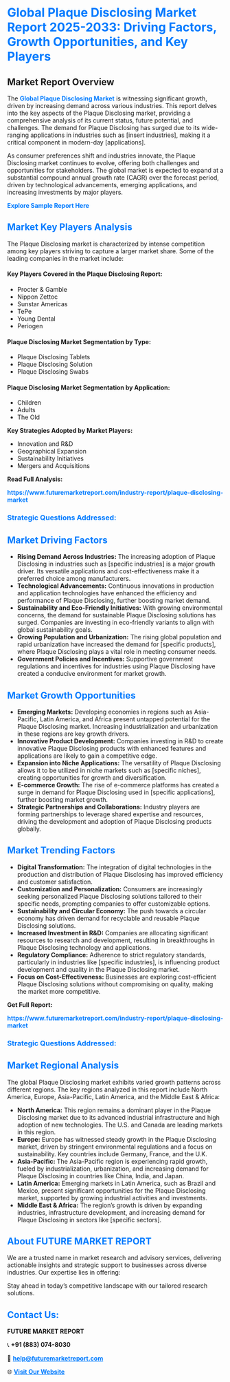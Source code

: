 <h1 style="color: #007BFF;">Global Plaque Disclosing Market Report 2025-2033: Driving Factors, Growth Opportunities, and Key Players</h1>

<section id="overview">
<h2>Market Report Overview</h2>
<p>The <a href="https://www.futuremarketreport.com/industry-report/plaque-disclosing-market" style="color: #007BFF; text-decoration: none;"><strong>Global Plaque Disclosing Market</strong></a> is witnessing significant growth, driven by increasing demand across various industries. This report delves into the key aspects of the Plaque Disclosing market, providing a comprehensive analysis of its current status, future potential, and challenges. The demand for Plaque Disclosing has surged due to its wide-ranging applications in industries such as [insert industries], making it a critical component in modern-day [applications].</p>
<p>As consumer preferences shift and industries innovate, the Plaque Disclosing market continues to evolve, offering both challenges and opportunities for stakeholders. The global market is expected to expand at a substantial compound annual growth rate (CAGR) over the forecast period, driven by technological advancements, emerging applications, and increasing investments by major players.</p>
</section>

<section id="overview">
<p><a href="https://www.futuremarketreport.com/request-sample/reportId=36956" style="color: #007BFF; text-decoration: none;"><strong>Explore Sample Report Here</strong></a></p>
</section>

<section id="key-players">
<h2 style="color: #007BFF;">Market Key Players Analysis</h2>
<p>The Plaque Disclosing market is characterized by intense competition among key players striving to capture a larger market share. Some of the leading companies in the market include:</p>
<h4>Key Players Covered in the Plaque Disclosing Report:</h4>
<ul><li>Procter &amp; Gamble</li><li>Nippon Zettoc</li><li>Sunstar Americas</li><li>TePe</li><li>Young Dental</li><li>Periogen</li></ul>
<h4>Plaque Disclosing Market Segmentation by Type:</h4>
<ul><li>Plaque Disclosing Tablets</li><li>Plaque Disclosing Solution</li><li>Plaque Disclosing Swabs</li></ul>

<h4>Plaque Disclosing Market Segmentation by Application:</h4>
<ul><li>Children</li><li>Adults</li><li>The Old</li></ul>
<p><strong>Key Strategies Adopted by Market Players:</strong></p>
<ul>
<li>Innovation and R&D</li>
<li>Geographical Expansion</li>
<li>Sustainability Initiatives</li>
<li>Mergers and Acquisitions</li>
</ul>
</section>

<section>
<p><strong>Read Full Analysis: </strong></p><a href="https://www.futuremarketreport.com/industry-report/plaque-disclosing-market" style="color: #007BFF; text-decoration: none;"><strong>https://www.futuremarketreport.com/industry-report/plaque-disclosing-market</strong></a>
<h3 style="color: #007BFF;">Strategic Questions Addressed:</h3>
</section>

<section id="driving-factors">
<h2 style="color: #007BFF;">Market Driving Factors</h2>
<ul>
<li><strong>Rising Demand Across Industries:</strong> The increasing adoption of Plaque Disclosing in industries such as [specific industries] is a major growth driver. Its versatile applications and cost-effectiveness make it a preferred choice among manufacturers.</li>
<li><strong>Technological Advancements:</strong> Continuous innovations in production and application technologies have enhanced the efficiency and performance of Plaque Disclosing, further boosting market demand.</li>
<li><strong>Sustainability and Eco-Friendly Initiatives:</strong> With growing environmental concerns, the demand for sustainable Plaque Disclosing solutions has surged. Companies are investing in eco-friendly variants to align with global sustainability goals.</li>
<li><strong>Growing Population and Urbanization:</strong> The rising global population and rapid urbanization have increased the demand for [specific products], where Plaque Disclosing plays a vital role in meeting consumer needs.</li>
<li><strong>Government Policies and Incentives:</strong> Supportive government regulations and incentives for industries using Plaque Disclosing have created a conducive environment for market growth.</li>
</ul>
</section>

<section id="growth-opportunities">
<h2 style="color: #007BFF;">Market Growth Opportunities</h2>
<ul>
<li><strong>Emerging Markets:</strong> Developing economies in regions such as Asia-Pacific, Latin America, and Africa present untapped potential for the Plaque Disclosing market. Increasing industrialization and urbanization in these regions are key growth drivers.</li>
<li><strong>Innovative Product Development:</strong> Companies investing in R&D to create innovative Plaque Disclosing products with enhanced features and applications are likely to gain a competitive edge.</li>
<li><strong>Expansion into Niche Applications:</strong> The versatility of Plaque Disclosing allows it to be utilized in niche markets such as [specific niches], creating opportunities for growth and diversification.</li>
<li><strong>E-commerce Growth:</strong> The rise of e-commerce platforms has created a surge in demand for Plaque Disclosing used in [specific applications], further boosting market growth.</li>
<li><strong>Strategic Partnerships and Collaborations:</strong> Industry players are forming partnerships to leverage shared expertise and resources, driving the development and adoption of Plaque Disclosing products globally.</li>
</ul>
</section>

<section id="trending-factors">
<h2 style="color: #007BFF;">Market Trending Factors</h2>
<ul>
<li><strong>Digital Transformation:</strong> The integration of digital technologies in the production and distribution of Plaque Disclosing has improved efficiency and customer satisfaction.</li>
<li><strong>Customization and Personalization:</strong> Consumers are increasingly seeking personalized Plaque Disclosing solutions tailored to their specific needs, prompting companies to offer customizable options.</li>
<li><strong>Sustainability and Circular Economy:</strong> The push towards a circular economy has driven demand for recyclable and reusable Plaque Disclosing solutions.</li>
<li><strong>Increased Investment in R&D:</strong> Companies are allocating significant resources to research and development, resulting in breakthroughs in Plaque Disclosing technology and applications.</li>
<li><strong>Regulatory Compliance:</strong> Adherence to strict regulatory standards, particularly in industries like [specific industries], is influencing product development and quality in the Plaque Disclosing market.</li>
<li><strong>Focus on Cost-Effectiveness:</strong> Businesses are exploring cost-efficient Plaque Disclosing solutions without compromising on quality, making the market more competitive.</li>
</ul>
</section>

<section>
<p><strong>Get Full Report: </strong></p><a href="https://www.futuremarketreport.com/industry-report/plaque-disclosing-market" style="color: #007BFF; text-decoration: none;"><strong>https://www.futuremarketreport.com/industry-report/plaque-disclosing-market</strong></a>
<h3 style="color: #007BFF;">Strategic Questions Addressed:</h3>
</section>


<section id="regional-analysis">
<h2 style="color: #007BFF;">Market Regional Analysis</h2>
<p>The global Plaque Disclosing market exhibits varied growth patterns across different regions. The key regions analyzed in this report include North America, Europe, Asia-Pacific, Latin America, and the Middle East & Africa:</p>
<ul>
<li><strong>North America:</strong> This region remains a dominant player in the Plaque Disclosing market due to its advanced industrial infrastructure and high adoption of new technologies. The U.S. and Canada are leading markets in this region.</li>
<li><strong>Europe:</strong> Europe has witnessed steady growth in the Plaque Disclosing market, driven by stringent environmental regulations and a focus on sustainability. Key countries include Germany, France, and the U.K.</li>
<li><strong>Asia-Pacific:</strong> The Asia-Pacific region is experiencing rapid growth, fueled by industrialization, urbanization, and increasing demand for Plaque Disclosing in countries like China, India, and Japan.</li>
<li><strong>Latin America:</strong> Emerging markets in Latin America, such as Brazil and Mexico, present significant opportunities for the Plaque Disclosing market, supported by growing industrial activities and investments.</li>
<li><strong>Middle East & Africa:</strong> The region’s growth is driven by expanding industries, infrastructure development, and increasing demand for Plaque Disclosing in sectors like [specific sectors].</li>
</ul>
</section>

<footer>
<h2 style="color: #007BFF;">About FUTURE MARKET REPORT</h2>
<p>We are a trusted name in market research and advisory services, delivering actionable insights and strategic support to businesses across diverse industries. Our expertise lies in offering:</p>

<p>Stay ahead in today’s competitive landscape with our tailored research solutions.</p>

<h2 style="color: #007BFF;">Contact Us:</h2>
<p><strong>FUTURE MARKET REPORT</strong></p>
<p>📞 <strong>+91 (883) 074-8030</strong></p>
<p>📧 <strong><a href="mailto:help@futuremarketreport.com" style="color: #007BFF;">help@futuremarketreport.com</a></strong></p>
<p>🌐 <strong><a href="https://www.futuremarketreport.com/" style="color: #007BFF;">Visit Our Website</a></strong></p>
</footer>